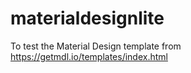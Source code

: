 # materialdesignlite
To test the Material Design template from https://getmdl.io/templates/index.html
